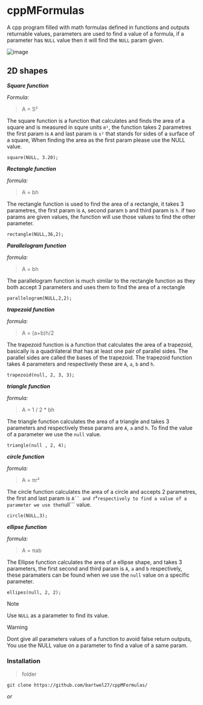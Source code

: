 # cppMFormulas
A cpp program filled with math formulas defined in functions and outputs returnable values, parameters are used to find a value of a formula, if a parameter has ```NULL``` value then it will find the ```NULL``` param given.

![image](https://articles.outlier.org/_next/image?url=https%3A%2F%2Fimages.ctfassets.net%2Fkj4bmrik9d6o%2F3Rn6lXm78lGNHpOBTl2K4r%2F9fcf9eaaaf131575f56bd6a8ba29dbdc%2FNormal_Distribution_05.png&w=3840&q=75)

## 2D shapes
**_Square function_**

*Formula:*
> A = S²

The square function is a function that calculates and finds the area of a square and is measured in squre units ```m²```, the function takes 2 parametres the first param is ```A``` and last param is ```s²``` that stands for sides of a surface of a square, When finding the area as the first param please use the NULL value.
```
square(NULL, 3.20); 
```

**_Rectangle function_**

*formula:*
> A = bh

The rectangle function is used to find the area of a rectangle, it takes 3 parametres, the first param is ```A```, second param ```b``` and third param is ```h```. if two params are given values, the function will use those values to find the other parameter.
``` 
rectangle(NULL,36,2);
```


**_Parallelogram function_**

*formula:*
> A = bh

The parallelogram function is much similar to the rectangle function as they both accept 3 parameters and uses them to find the area of a rectangle
```
parallelogram(NULL,2,2);
```

**_trapezoid function_**

*formula:*
> A = (a+b)h/2

The trapezoid function is a function that calculates the area of a trapezoid, basically is a quadrilateral that has at least one pair of parallel sides. The parallel sides are called the bases of the trapezoid. The trapezoid function takes 4 parameters and respectively these are ```A```, ```a```, ```b``` and ```h```.
```
trapezoid(null, 2, 3, 3);
```

**_triangle function_**

*formula:*
> A = 1 / 2 * bh

The triangle function calculates the area of a triangle and takes 3 parameters and respectively these params are ```A```, ```a``` and ```h```. To find the value of a parameter we use the ```null``` value.
```
triangle(null , 2, 4);
```

**_circle function_**

*formula:*
> A = πr²

The circle function calculates the area of a circle and accepts 2 parametres, the first and last param is ```A`` and ```r²``` respectively to find a value of a parameter we use the ```null``` value.
```
circle(NULL,3);
```

**_ellipse function_**

*formula:*
> A = πab

The Ellipse function calculates the area of a ellipse shape, and takes 3 parameters, the first second and third param is ```A```, ```a``` and ```b``` respectively, these paramaters can be found when we use the ```null``` value on a specific parameter.
```
ellipes(null, 2, 2);
```





>[!NOTE]
> Use ```NULL``` as a parameter to find its value.

>[!WARNING]
>Dont give all parameters values of a function to avoid false return outputs, You use the NULL value on a parameter to find a value of a same param.



### Installation
>folder
```
git clone https://github.com/bartwel27/cppMFormulas/
```
_or_

